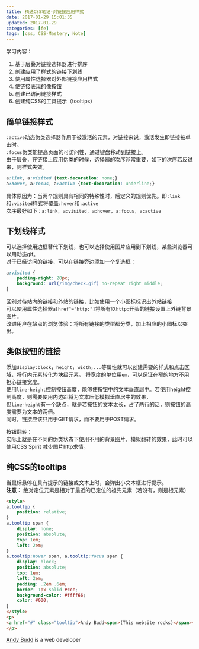 ```yaml
---
title: 精通CSS笔记-对链接应用样式
date: 2017-01-29 15:01:35
updated: 2017-01-29
categories: [fe]
tags: [css, CSS-Mastery, Note]
---
```


学习内容：
1. 基于层叠对链接选择器进行排序
2. 创建应用了样式的链接下划线
3. 使用属性选择器对外部链接应用样式
4. 使链接表现的像按钮
5. 创建已访问链接样式
6. 创建纯CSS的工具提示（tooltips）

## 简单链接样式 ##
`:active`动态伪类选择器作用于被激活的元素，对链接来说，激活发生即链接被单击时。  
`:focus`伪类能提高页面的可访问性，通过键盘移动到链接上。  
由于层叠，在链接上应用伪类的时候，选择器的次序非常重要，如下的次序若反过来，则样式失效。
```css
a:link, a:visited {text-decoration: none;}
a:hover, a:focus, a:active {text-decoration: underline;}
```

具体原因为：当两个规则具有相同的特殊性时，后定义的规则优先。即`:link`和`:visited`样式将覆盖`:hover`和`:active`  
次序最好如下`：a:link, a:visited, a:hover, a:focus, a:active`

## 下划线样式 ##
可以选择使用边框替代下划线，也可以选择使用图片应用到下划线，某些浏览器可以用动态gif。  
对于已经访问的链接，可以在链接旁边添加一个复选框：
```css
a:visited {
    padding-right: 20px;
    background: url(/img/check.gif) no-repeat right middle;
}
```

区别对待站内的链接和外站的链接，比如使用一个小图标标识出外站链接  
可以使用属性选择器`a[href^="http:"]`将所有以`http:`开头的链接设置上外链背景图片。  
改进用户在站点的浏览体验：将所有链接的类型都分类，加上相应的小图标以突出。  

## 类似按钮的链接 ##
添加`display:block; height; width;...`等属性就可以创建需要的样式和点击区域，将行内元素转化为块级元素。
将宽度的单位用`em`，可以保证在窄的地方不用担心链接宽度。  
使用`line-height`控制按钮高度，能够使按钮中的文本垂直居中。若使用height控制高度，则需要使用内边距将为文本压低模拟垂直居中的效果，  
但`line-height`有一个缺点，就是若按钮的文本太长，占了两行的话，则按钮的高度需要为文本的两倍。  
同时，链接应该只用于GET请求，而不要用于POST请求。

按钮翻转：  
实际上就是在不同的伪类状态下使用不用的背景图片，模拟翻转的效果，此时可以使用CSS Spirit 减少图片http求情。

## 纯CSS的tooltips ##
当鼠标悬停在具有提示的链接或文本上时，会弹出小文本框进行提示。  
**注意：** 绝对定位元素是相对于最近的已定位的祖先元素（若没有，则是根元素）  
```html
<style>
a.tooltip {
    position: relative;
}
a.tooltip span {
    display: none;
    position: absolute;
    top: 1em;
    left: 2em;
}
a.tooltip:hover span, a.tooltip:focus span {
    display: block;
    position: absolute;
    top: 1em;
    left: 2em;
    padding: .2em .6em;
    border: 1px solid #ccc;
    background-color: #ffff66;
    color: #000;
}
</style>
<p>
<a href="#" class="tooltip">Andy Budd<span>(This website rocks)</span></a> is a web developer
</p>
```
<style>a.tooltip{position:relative}a.tooltip span{display:none;position:absolute;top:1em;left:2em}a.tooltip:focus span,a.tooltip:hover span{display:block;position:absolute;top:1em;left:2em;padding:.2em .6em;border:1px solid #ccc;background-color:#ff6;color:#000}</style><p><a class=tooltip href=#>Andy Budd<span>(This website rocks)</span></a> is a web developer</p>